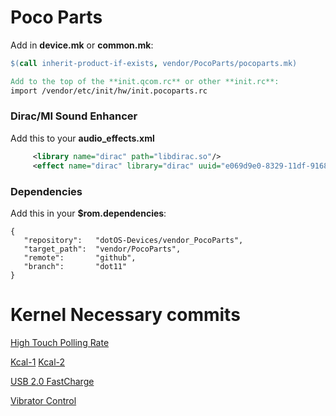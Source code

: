 # Poco Parts
Add in **device.mk** or **common.mk**:
```makefile
$(call inherit-product-if-exists, vendor/PocoParts/pocoparts.mk)

Add to the top of the **init.qcom.rc** or other **init.rc**:
import /vendor/etc/init/hw/init.pocoparts.rc
```
### Dirac/MI Sound Enhancer

Add this to your **audio_effects.xml**
```xml
     <library name="dirac" path="libdirac.so"/>
     <effect name="dirac" library="dirac" uuid="e069d9e0-8329-11df-9168-0002a5d5c51b"/>
```
### Dependencies
Add this in your **$rom.dependencies**:
```
{
   "repository":   "dotOS-Devices/vendor_PocoParts",
   "target_path":  "vendor/PocoParts",
   "remote":       "github",
   "branch":       "dot11"
}
```

# Kernel Necessary commits

[High Touch Polling Rate](https://github.com/Surya-Project/kernel_xiaomi_surya/commit/ebfe5c01f9dee1189c032d61a91ab21805cf6cf0)

[Kcal-1](https://github.com/Test-Roms/android_kernel_xiaomi_surya/commit/7f2c0571b403de4eccb16474f85ae5beb6bd52f4)
[Kcal-2](https://github.com/Test-Roms/android_kernel_xiaomi_surya/commit/2e0d80a02317c4a664d7a55d6011a113f18171e4)

[USB 2.0 FastCharge](https://github.com/redcliff-op/android_kernel_xiaomi_phoenix/commit/329a2ad65318d8adfcb17d428b809cebcf27b62f)

[Vibrator Control](https://github.com/Surya-Project/kernel_xiaomi_surya/commit/9886587fe3190e5ddf8399c63c36a4267b9a9fdf)
